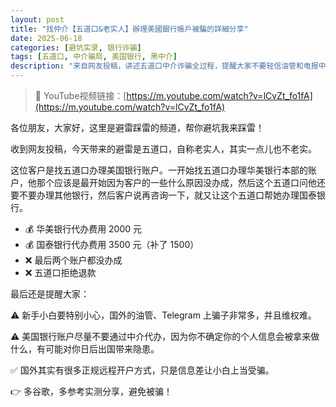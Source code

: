```yaml
---
layout: post
title: "找仲介【五道口&老实人】辦理美國銀行帳戶被騙的詳細分享"
date: 2025-06-18
categories: [避坑实录, 银行诈骗]
tags: [五道口, 中介骗局, 美国银行, 黑中介]
description: "来自网友投稿，讲述五道口中介诈骗全过程，提醒大家不要轻信油管和电报中介"
---
```


> 🎥 YouTube视频链接：[https://m.youtube.com/watch?v=lCvZt_fo1fA](https://m.youtube.com/watch?v=lCvZt_fo1fA)

各位朋友，大家好，这里是避雷踩雷的频道，帮你避坑我来踩雷！

收到网友投稿，今天带来的避雷是五道口，自称老实人，其实一点儿也不老实。

这位客户是找五道口办理美国银行账户。一开始找五道口办理华美银行本部的账户，他那个应该是最开始因为客户的一些什么原因没办成，然后这个五道口问他还要不要办理其他银行，然后客户说再咨询一下，就又让这个五道口帮她办理国泰银行。

- 💰 华美银行代办费用 2000 元
- 💰 国泰银行代办费用 3500 元（补了 1500）
- ❌ 最后两个账户都没办成
- ❌ 五道口拒绝退款

最后还是提醒大家：

⚠️ 新手小白要特别小心，国外的油管、Telegram 上骗子非常多，并且维权难。

⚠️ 美国银行账户尽量不要通过中介代办，因为你不确定你的个人信息会被拿来做什么，有可能对你日后出国带来隐患。

✅ 国外其实有很多正规远程开户方式，只是信息差让小白上当受骗。

👉 多谷歌，多参考实测分享，避免被骗！
